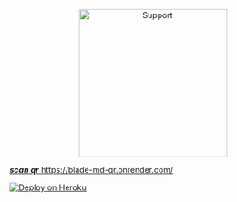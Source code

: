 
<p align="center">
  <a href="https://chat.whatsapp.com/ESB8e9HAS2wGlwBvzGYnLx">
    <img alt=Support height="260" src="https://telegra.ph/file/153fa67a18b16949274ba.jpg"> 
    </p>


  ***scan qr*** https://blade-md-qr.onrender.com/      


 [![Deploy on Heroku](https://www.herokucdn.com/deploy/button.svg)](https://dashboard.heroku.com/new?template=https://github.com/darknim999/DARK-NIM-MD)
